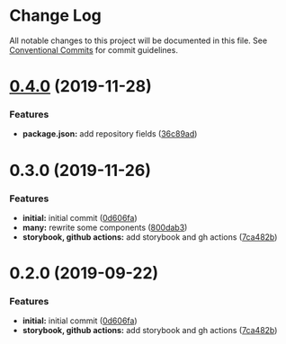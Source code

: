 # Change Log

All notable changes to this project will be documented in this file.
See [Conventional Commits](https://conventionalcommits.org) for commit guidelines.

# [0.4.0](https://github.com/knack-ux/knack-ux/compare/@knack-ux/select@0.3.0...@knack-ux/select@0.4.0) (2019-11-28)


### Features

* **package.json:** add repository fields ([36c89ad](https://github.com/knack-ux/knack-ux/commit/36c89ad))





# 0.3.0 (2019-11-26)


### Features

* **initial:** initial commit ([0d606fa](https://github.com/chrispcode/knack/commit/0d606fa))
* **many:** rewrite some components ([800dab3](https://github.com/chrispcode/knack/commit/800dab3))
* **storybook, github actions:** add storybook and gh actions ([7ca482b](https://github.com/chrispcode/knack/commit/7ca482b))





# 0.2.0 (2019-09-22)


### Features

* **initial:** initial commit ([0d606fa](https://github.com/chrispcode/knack/commit/0d606fa))
* **storybook, github actions:** add storybook and gh actions ([7ca482b](https://github.com/chrispcode/knack/commit/7ca482b))

